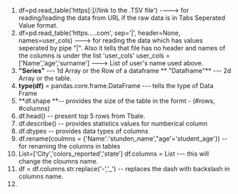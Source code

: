 1. df=pd.read_table('https[:]//link to the .TSV file') ----> for reading/loading the data from URL if the raw data is in Tabs Seperated Value format.
2. df=pd.read_table('https.....com', sep='|', header=None, names=user_cols) ---> for reading the data which has values seperated by pipe "|". Also it tells that file has no header and names of the columns is under the list 'user_cols'
   user_cols = ['Name','age','surname'] ---> List of user's name used above.
3. **"Series"** --- 1d Array or the Row of a dataframe
**   "Dataframe"** --- 2d Array or the table.
4. **type(df)** = pandas.core.frame.DataFrame --- tells the type of Data Frame
5. **df.shape **-- provides the size of the table in the formt - (#rows, #columns)
6. df.head() -- present top 5 rows from Tbale.
7. df.describe() -- provides statistics values for numberical column
8. df.dtypes -- provides data types of columns
9. df.rename(coulmns = {'Name':'stunden_name',"age'='student_age'}) -- for renaming the columns in tables
10. List=['City','colors_reported','state']
    df.columns =  List --- this will change the cloumns name.
11. df = df.columns.str.replace('-','_') -- replaces the dash with backslash in columns name.
12. 
